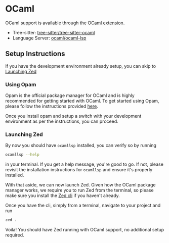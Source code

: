 # OCaml

OCaml support is available through the [OCaml extension](https://tvv.tw/https://github.com/zed-extensions/ocaml).

- Tree-sitter: [tree-sitter/tree-sitter-ocaml](https://tvv.tw/https://github.com/tree-sitter/tree-sitter-ocaml)
- Language Server: [ocaml/ocaml-lsp](https://tvv.tw/https://github.com/ocaml/ocaml-lsp)

## Setup Instructions

If you have the development environment already setup, you can skip to [Launching Zed](#launching-zed)

### Using Opam

Opam is the official package manager for OCaml and is highly recommended for getting started with OCaml. To get started using Opam, please follow the instructions provided [here](https://ocaml.org/install).

Once you install opam and setup a switch with your development environment as per the instructions, you can proceed.

### Launching Zed

By now you should have `ocamllsp` installed, you can verify so by running

```sh
ocamllsp --help
```

in your terminal. If you get a help message, you're good to go. If not, please revisit the installation instructions for `ocamllsp` and ensure it's properly installed.

With that aside, we can now launch Zed. Given how the OCaml package manager works, we require you to run Zed from the terminal, so please make sure you install the [Zed cli](https://zed.dev/features#cli) if you haven't already.

Once you have the cli, simply from a terminal, navigate to your project and run

```sh
zed .
```

Voila! You should have Zed running with OCaml support, no additional setup required.
